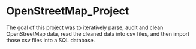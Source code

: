 # OpenStreetMap_Project
The goal of this project was to iteratively parse, audit and clean OpenStreetMap data, read the cleaned data into csv files, and then import those csv files into a SQL database.   
